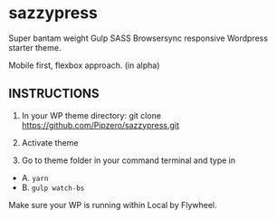 # sazzypress

Super bantam weight Gulp SASS Browsersync responsive Wordpress starter theme.

Mobile first, flexbox approach. (in alpha)


## INSTRUCTIONS

1. In your WP theme directory:
git clone https://github.com/Pipzero/sazzypress.git

2. Activate theme

3. Go to theme folder in your command terminal and type in
  * A. `yarn`
  * B. `gulp watch-bs`

Make sure your WP is running within Local by Flywheel.


